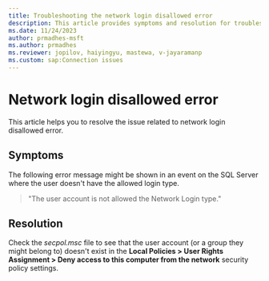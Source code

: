 ```yaml
---
title: Troubleshooting the network login disallowed error 
description: This article provides symptoms and resolution for troubleshooting the network login disallowed error.
ms.date: 11/24/2023
author: prmadhes-msft
ms.author: prmadhes
ms.reviewer: jopilov, haiyingyu, mastewa, v-jayaramanp
ms.custom: sap:Connection issues
---
```


# Network login disallowed error

This article helps you to resolve the issue related to network login disallowed error.

## Symptoms

The following error message might be shown in an event on the SQL Server where the user doesn't have the allowed login type.

> "The user account is not allowed the Network Login type."

## Resolution

Check the *secpol.msc* file to see that the user account (or a group they might belong to) doesn't exist in the **Local Policies > User Rights Assignment > Deny access to this computer from the network** security policy settings.

